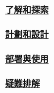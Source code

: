 # [了解和探索](/understand-explore/what-is-ata)
# [計劃和設計](/plan-design/ata-architecture)
# [部署與使用](/deploy-use/preinstall-ata)
# [疑難排解](/troubleshoot/troubleshooting-ata-known-errors)


<!--HONumber=Jun16_HO4-->


